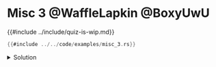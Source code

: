 # Misc 3 @WaffleLapkin @BoxyUwU

{{#include ../include/quiz-is-wip.md}}

```rust
{{#include ../../code/examples/misc_3.rs}}
```

<details>
<summary>Solution</summary>

```
{{#include ../../code/examples/stderr/misc_3.stderr}}
```

There is a syntactic difference between a *method* call and a normal call. `expr.identifier()` is always a method call and `Foo` does not have a method called `func`. To call the function stored in a field you need to add parenthesis:
```rust
fn bar(foo: Foo) {
    (foo.func)();
}
```

Note that the same problem does not apply to tuples and tuple structs, because you can't name a method with an integer identifier. i.e. the following would compile:

```rust
struct Foo(fn());

fn print_heheh() {
    println!("ferrisUwu")
}

fn main() {
    let foo = Foo(print_heheh);
    foo.0();
}
```

</details>
